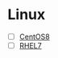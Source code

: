 # Linux
- [ ] [CentOS8](https://github.com/thetaru/memorandum/tree/master/OS/Linux/CentOS8)
- [ ] [RHEL7](https://github.com/thetaru/memorandum/tree/master/OS/Linux/RHEL7)
